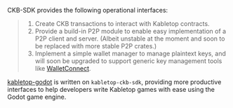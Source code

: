 CKB-SDK provides the following operational interfaces:
> 1. Create CKB transactions to interact with Kabletop contracts.
> 2. Provide a build-in P2P module to enable easy implementation of a P2P client and server. (Albeit unstable at the moment and soon to be replaced with more stable P2P crates.)
> 3. Implement a simple wallet manager to manage plaintext keys, and will soon be upgraded to support generic key management tools like [WalletConnect](https://walletconnect.com/).

[kabletop-godot](https://github.com/ashuralyk/kabletop-godot) is written on `kabletop-ckb-sdk`, providing more productive interfaces to help developers write Kabletop games with ease using the Godot game engine.